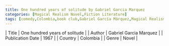 ```yaml
---
title: One hundred years of solitude by Gabriel Garcia Marquez
categories: [Magical Realism Novel,Fiction Literature]
tags: [comedy,Colombia,book club,Gabriel García Márquez,Magical Realism,Soroush Rohbakhsh’s suggestion]
---
```

        
| Title | One hundred years of solitude  |
| Author |  Gabriel Garcia Marquez  |
| Publication Date | 1967   |
| Country | Colombia |
| Genre | Novel  |
        